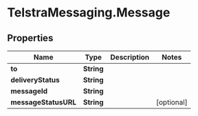 # TelstraMessaging.Message

## Properties
Name | Type | Description | Notes
------------ | ------------- | ------------- | -------------
**to** | **String** |  | 
**deliveryStatus** | **String** |  | 
**messageId** | **String** |  | 
**messageStatusURL** | **String** |  | [optional] 


